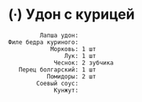 # (∙) Удон с курицей

```ingredients
         Лапша удон:
Филе бедра куриного:
            Морковь: 1 шт
                Лук: 1 шт
             Чеснок: 2 зубчика
   Перец болгарский: 1 шт
           Помидоры: 2 шт
        Соевый соус:
             Кунжут:
```
